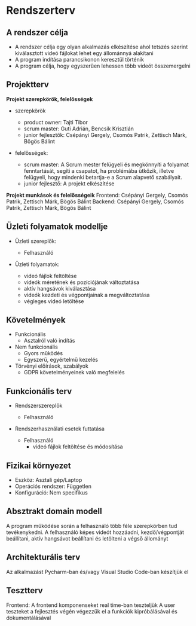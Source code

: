 # Rendszerterv

## A rendszer célja

- A rendszer célja egy olyan alkalmazás elkészítése ahol tetszés szerint kiválasztott videó fájlokat lehet egy állománnyá alakítani
- A program indítása parancsikonon keresztül történik
- A program célja, hogy egyszerűen lehessen több videót összemergelni

## Projektterv
**Projekt szerepkörök, felelősségek**
- szerepkörök
    - product owner: Tajti Tibor
    - scrum master: Guti Adrián, Bencsik Krisztián
    - junior fejlesztők: Csépányi Gergely, Csomós Patrik, Zettisch Márk, Bögös Bálint

- felelősségek: 
    - scrum master: A Scrum mester felügyeli és megkönnyíti a folyamat fenntartását, segíti a csapatot, ha problémába ütközik, illetve felügyeli, hogy mindenki betartja-e a Scrum alapvető szabályait.
    - junior fejlesztő: A projekt elkészítése

**Projekt munkások és felelősségeik** 
Frontend: Csépányi Gergely, Csomós Patrik, Zettisch Márk, Bögös Bálint
Backend: Csépányi Gergely, Csomós Patrik, Zettisch Márk, Bögös Bálint

## Üzleti folyamatok modellje
- Üzleti szereplők:
    - Felhasználó
    
- Üzleti folyamatok:
    - videó fájlok feltöltése
    - videók méretének és pozíciójának változtatása
    - aktív hangsávok kiválasztása
    - videók kezdeti és végpontjainak a megváltoztatása
    - végleges videó letöltése

## Követelmények
- Funkcionális
	- Asztalról való indítás
- Nem funkcionális
	- Gyors működés
	- Egyszerű, egyértelmű kezelés
- Törvényi előírások, szabályok
	- GDPR követelményeinek való megfelelés

## Funkcionális terv
- Rendszerszereplők
	- Felhasználó

- Rendszerhasználati esetek futtatása
	- Felhasználó
		- videó fájlok feltöltése és módosítása

## Fizikai környezet
- Eszköz: Asztali gép/Laptop 
- Operációs rendszer: Független
- Konfiguráció: Nem specifikus

## Absztrakt domain modell
A program működése során a felhasználó több féle szerepkörben tud tevékenykedni. A felhasználó képes videót hozzáadni, kezdő/végpontját beállítani, aktív hangsávot beállítani és letölteni a végső állományt

## Architekturális terv
Az alkalmazást Pycharm-ban és/vagy Visual Studio Code-ban készítjük el

## Tesztterv
Frontend: A frontend komponenseket real time-ban teszteljük
A user teszteket a fejlesztés végén végezzük el a funkciók kipróbálásával és dokumentálásával 

